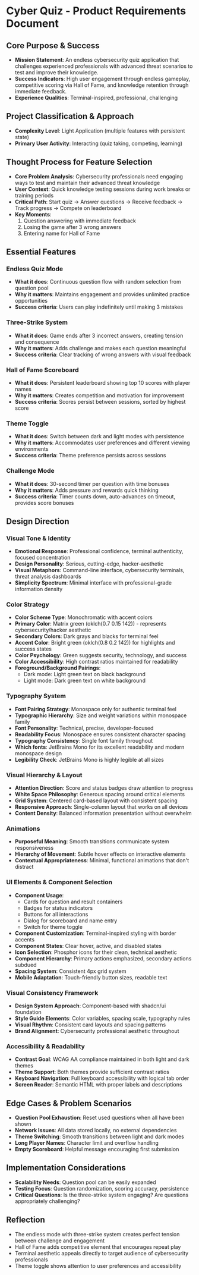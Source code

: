 # Cyber Quiz - Product Requirements Document

## Core Purpose & Success
- **Mission Statement**: An endless cybersecurity quiz application that challenges experienced professionals with advanced threat scenarios to test and improve their knowledge.
- **Success Indicators**: High user engagement through endless gameplay, competitive scoring via Hall of Fame, and knowledge retention through immediate feedback.
- **Experience Qualities**: Terminal-inspired, professional, challenging

## Project Classification & Approach
- **Complexity Level**: Light Application (multiple features with persistent state)
- **Primary User Activity**: Interacting (quiz taking, competing, learning)

## Thought Process for Feature Selection
- **Core Problem Analysis**: Cybersecurity professionals need engaging ways to test and maintain their advanced threat knowledge
- **User Context**: Quick knowledge testing sessions during work breaks or training periods
- **Critical Path**: Start quiz → Answer questions → Receive feedback → Track progress → Compete on leaderboard
- **Key Moments**: 
  1. Question answering with immediate feedback
  2. Losing the game after 3 wrong answers
  3. Entering name for Hall of Fame

## Essential Features

### Endless Quiz Mode
- **What it does**: Continuous question flow with random selection from question pool
- **Why it matters**: Maintains engagement and provides unlimited practice opportunities
- **Success criteria**: Users can play indefinitely until making 3 mistakes

### Three-Strike System
- **What it does**: Game ends after 3 incorrect answers, creating tension and consequence
- **Why it matters**: Adds challenge and makes each question meaningful
- **Success criteria**: Clear tracking of wrong answers with visual feedback

### Hall of Fame Scoreboard
- **What it does**: Persistent leaderboard showing top 10 scores with player names
- **Why it matters**: Creates competition and motivation for improvement
- **Success criteria**: Scores persist between sessions, sorted by highest score

### Theme Toggle
- **What it does**: Switch between dark and light modes with persistence
- **Why it matters**: Accommodates user preferences and different viewing environments
- **Success criteria**: Theme preference persists across sessions

### Challenge Mode
- **What it does**: 30-second timer per question with time bonuses
- **Why it matters**: Adds pressure and rewards quick thinking
- **Success criteria**: Timer counts down, auto-advances on timeout, provides score bonuses

## Design Direction

### Visual Tone & Identity
- **Emotional Response**: Professional confidence, terminal authenticity, focused concentration
- **Design Personality**: Serious, cutting-edge, hacker-aesthetic
- **Visual Metaphors**: Command-line interface, cybersecurity terminals, threat analysis dashboards
- **Simplicity Spectrum**: Minimal interface with professional-grade information density

### Color Strategy
- **Color Scheme Type**: Monochromatic with accent colors
- **Primary Color**: Matrix green (oklch(0.7 0.15 142)) - represents cybersecurity/hacker aesthetic
- **Secondary Colors**: Dark grays and blacks for terminal feel
- **Accent Color**: Bright green (oklch(0.8 0.2 142)) for highlights and success states
- **Color Psychology**: Green suggests security, technology, and success
- **Color Accessibility**: High contrast ratios maintained for readability
- **Foreground/Background Pairings**: 
  - Dark mode: Light green text on black background
  - Light mode: Dark green text on white background

### Typography System
- **Font Pairing Strategy**: Monospace only for authentic terminal feel
- **Typographic Hierarchy**: Size and weight variations within monospace family
- **Font Personality**: Technical, precise, developer-focused
- **Readability Focus**: Monospace ensures consistent character spacing
- **Typography Consistency**: Single font family throughout
- **Which fonts**: JetBrains Mono for its excellent readability and modern monospace design
- **Legibility Check**: JetBrains Mono is highly legible at all sizes

### Visual Hierarchy & Layout
- **Attention Direction**: Score and status badges draw attention to progress
- **White Space Philosophy**: Generous spacing around critical elements
- **Grid System**: Centered card-based layout with consistent spacing
- **Responsive Approach**: Single-column layout that works on all devices
- **Content Density**: Balanced information presentation without overwhelm

### Animations
- **Purposeful Meaning**: Smooth transitions communicate system responsiveness
- **Hierarchy of Movement**: Subtle hover effects on interactive elements
- **Contextual Appropriateness**: Minimal, functional animations that don't distract

### UI Elements & Component Selection
- **Component Usage**: 
  - Cards for question and result containers
  - Badges for status indicators
  - Buttons for all interactions
  - Dialog for scoreboard and name entry
  - Switch for theme toggle
- **Component Customization**: Terminal-inspired styling with border accents
- **Component States**: Clear hover, active, and disabled states
- **Icon Selection**: Phosphor icons for their clean, technical aesthetic
- **Component Hierarchy**: Primary actions emphasized, secondary actions subdued
- **Spacing System**: Consistent 4px grid system
- **Mobile Adaptation**: Touch-friendly button sizes, readable text

### Visual Consistency Framework
- **Design System Approach**: Component-based with shadcn/ui foundation
- **Style Guide Elements**: Color variables, spacing scale, typography rules
- **Visual Rhythm**: Consistent card layouts and spacing patterns
- **Brand Alignment**: Cybersecurity professional aesthetic throughout

### Accessibility & Readability
- **Contrast Goal**: WCAG AA compliance maintained in both light and dark themes
- **Theme Support**: Both themes provide sufficient contrast ratios
- **Keyboard Navigation**: Full keyboard accessibility with logical tab order
- **Screen Reader**: Semantic HTML with proper labels and descriptions

## Edge Cases & Problem Scenarios
- **Question Pool Exhaustion**: Reset used questions when all have been shown
- **Network Issues**: All data stored locally, no external dependencies
- **Theme Switching**: Smooth transitions between light and dark modes
- **Long Player Names**: Character limit and overflow handling
- **Empty Scoreboard**: Helpful message encouraging first submission

## Implementation Considerations
- **Scalability Needs**: Question pool can be easily expanded
- **Testing Focus**: Question randomization, scoring accuracy, persistence
- **Critical Questions**: Is the three-strike system engaging? Are questions appropriately challenging?

## Reflection
- The endless mode with three-strike system creates perfect tension between challenge and engagement
- Hall of Fame adds competitive element that encourages repeat play
- Terminal aesthetic appeals directly to target audience of cybersecurity professionals
- Theme toggle shows attention to user preferences and accessibility